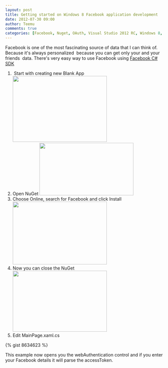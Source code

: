 ```yaml
---
layout: post
title: Getting started on Windows 8 Facebook application development
date: 2012-07-30 09:00
author: Teemu
comments: true
categories: [Facebook, Nuget, OAuth, Visual Studio 2012 RC, Windows 8, Windows 8, WinRT]
---
```

Facebook is one of the most fascinating source of data that I can think of.
Because it's always personalized  because you can get only your and your friends  data.
There's very easy way to use Facebook using <a href="http://csharpsdk.org/">Facebook C# SDK</a>
<!--more-->
<ol>
	<li> Start with creating new Blank App
<a href="http://tapanila.azurewebsites.net/wp-content/uploads/2012/07/CreatingBlankMetroProject.png"><img class="alignnone size-medium wp-image-141" title="CreatingBlankMetroProject" alt="" src="http://res.cloudinary.com/tapanila-net/image/upload/h_210,w_300/v1388360859/CreatingBlankMetroProject_vilqrm.png" width="300" height="210" /></a></li>
	<li>Open NuGet
<a href="http://tapanila.azurewebsites.net/wp-content/uploads/2012/07/OpenNuGet.png"><img class="alignnone size-medium wp-image-146" title="OpenNuGet" alt="" src="http://res.cloudinary.com/tapanila-net/image/upload/h_167,w_300/v1388360855/OpenNuGet_xomu4s.png" width="300" height="167" /></a></li>
	<li>Choose Online, search for Facebook and click Install
<a href="http://tapanila.azurewebsites.net/wp-content/uploads/2012/07/AddingFacebookSDKReferenceOnNuGet.png"><img class="alignnone size-medium wp-image-147" title="AddingFacebookSDKReferenceOnNuGet" alt="" src="http://res.cloudinary.com/tapanila-net/image/upload/h_200,w_300/v1388360804/AddingFacebookSDKReferenceOnNuGet_k4mnd5.png" width="300" height="200" /></a></li>
	<li>Now you can close the NuGet
<a href="http://tapanila.azurewebsites.net/wp-content/uploads/2012/07/FacebookSDKReferenceAdded.png"><img class="alignnone size-medium wp-image-148" title="FacebookSDKReferenceAdded" alt="" src="http://res.cloudinary.com/tapanila-net/image/upload/h_194,w_300/v1388360802/FacebookSDKReferenceAdded_smet5k.png" width="300" height="194" /></a></li>
	<li>Edit MainPage.xaml.cs</li>
</ol>
{% gist 8634623 %}

This example now opens you the webAuthentication control and if you enter your Facebook details it will parse the accessToken.
